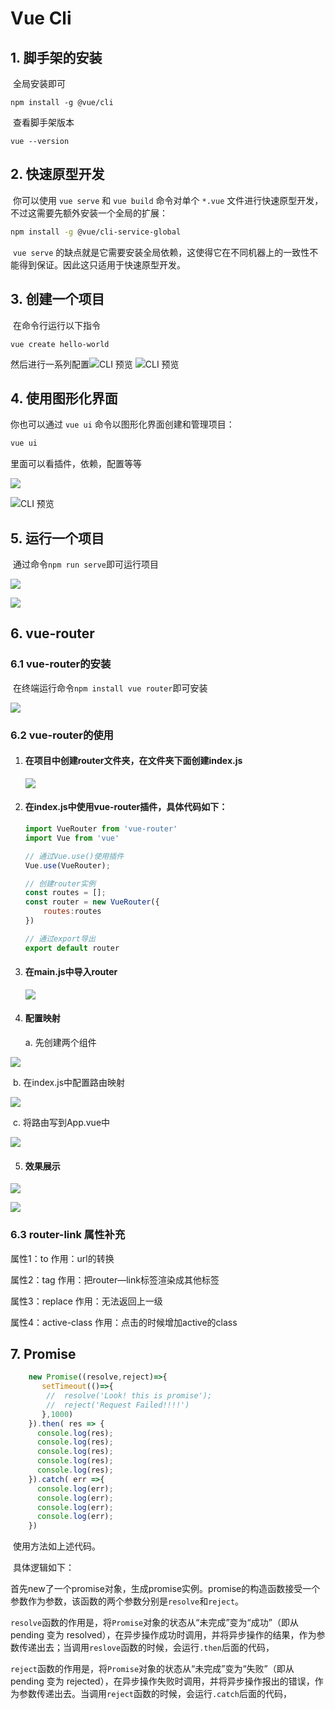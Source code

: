# Vue Cli

## 1. 脚手架的安装

​		全局安装即可

```
npm install -g @vue/cli
```

​		查看脚手架版本

```
vue --version
```

## 2. 快速原型开发

​		你可以使用 `vue serve` 和 `vue build` 命令对单个 `*.vue` 文件进行快速原型开发，不过这需要先额外安装一个全局的扩展：

```bash
npm install -g @vue/cli-service-global
```

​		`vue serve` 的缺点就是它需要安装全局依赖，这使得它在不同机器上的一致性不能得到保证。因此这只适用于快速原型开发。



## 3. 创建一个项目

​		在命令行运行以下指令

```
vue create hello-world
```

然后进行一系列配置![CLI 预览](https://cli.vuejs.org/cli-new-project.png)	![CLI 预览](https://cli.vuejs.org/cli-select-features.png)

## 4. 使用图形化界面

你也可以通过 `vue ui` 命令以图形化界面创建和管理项目：

```bash
vue ui
```

里面可以看插件，依赖，配置等等

![](/assets/run_vueui.png)



![CLI 预览](/assets/vueui.png)





## 5. 运行一个项目

​		通过命令`npm run serve`即可运行项目

![](/assets/npm_run_serve.png)

![](/assets/serve_done.png)





## 6. vue-router

### 6.1 vue-router的安装

​			在终端运行命令`npm install vue router`即可安装

![](./assets/router_install.png)



### 6.2 vue-router的使用

  1. #### 在项目中创建router文件夹，在文件夹下面创建index.js

     ![](./assets/router_use1.png)

     

  2. #### 在index.js中使用vue-router插件，具体代码如下：

     

     ```js
     import VueRouter from 'vue-router'
     import Vue from 'vue'
     
     // 通过Vue.use()使用插件
     Vue.use(VueRouter);
     
     // 创建router实例
     const routes = [];
     const router = new VueRouter({
         routes:routes
     })
     
     // 通过export导出
     export default router
     ```

  3. #### 在main.js中导入router

     ![](./assets/vue_use2.png)

     

  4. #### 配置映射

     

     a. 先创建两个组件

![](./assets/router_use3.png)

​				b. 在index.js中配置路由映射

![](./assets/router_use4.png)

​				c. 将路由写到App.vue中

![](./assets/router_use5.jpg)

   5. #### 效果展示

![](./assets/router_use6.png)

![](./assets/router_use7.png)



### 6.3 router-link 属性补充

属性1：to									  作用：url的转换

属性2：tag									作用：把router—link标签渲染成其他标签

属性3：replace							 作用：无法返回上一级

属性4：active-class					作用：点击的时候增加active的class







## 7. Promise

```javascript
    new Promise((resolve,reject)=>{
       setTimeout(()=>{
        //  resolve('Look! this is promise');
        //  reject('Request Failed!!!!')
       },1000)
    }).then( res => {
      console.log(res);
      console.log(res);
      console.log(res);
      console.log(res);
      console.log(res);
    }).catch( err =>{
      console.log(err);
      console.log(err);
      console.log(err);
      console.log(err);
    })
```

​		使用方法如上述代码。

​		具体逻辑如下：

​		首先new了一个promise对象，生成promise实例。promise的构造函数接受一个参数作为参数，该函数的两个参数分别是`resolve`和`reject`。

​		`resolve`函数的作用是，将`Promise`对象的状态从“未完成”变为“成功”（即从 pending 变为 resolved），在异步操作成功时调用，并将异步操作的结果，作为参数传递出去；当调用`reslove`函数的时候，会运行`.then`后面的代码，

​		 `reject`函数的作用是，将`Promise`对象的状态从“未完成”变为“失败”（即从 pending 变为 rejected），在异步操作失败时调用，并将异步操作报出的错误，作为参数传递出去。当调用`reject`函数的时候，会运行`.catch`后面的代码，

